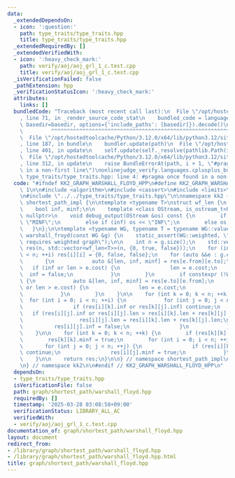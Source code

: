 ```yaml
---
data:
  _extendedDependsOn:
  - icon: ':question:'
    path: type_traits/type_traits.hpp
    title: type_traits/type_traits.hpp
  _extendedRequiredBy: []
  _extendedVerifiedWith:
  - icon: ':heavy_check_mark:'
    path: verify/aoj/aoj_grl_1_c.test.cpp
    title: verify/aoj/aoj_grl_1_c.test.cpp
  _isVerificationFailed: false
  _pathExtension: hpp
  _verificationStatusIcon: ':heavy_check_mark:'
  attributes:
    links: []
  bundledCode: "Traceback (most recent call last):\n  File \"/opt/hostedtoolcache/Python/3.12.0/x64/lib/python3.12/site-packages/onlinejudge_verify/documentation/build.py\"\
    , line 71, in _render_source_code_stat\n    bundled_code = language.bundle(stat.path,\
    \ basedir=basedir, options={'include_paths': [basedir]}).decode()\n          \
    \         ^^^^^^^^^^^^^^^^^^^^^^^^^^^^^^^^^^^^^^^^^^^^^^^^^^^^^^^^^^^^^^^^^^^^^^^^^^^^^^^^^\n\
    \  File \"/opt/hostedtoolcache/Python/3.12.0/x64/lib/python3.12/site-packages/onlinejudge_verify/languages/cplusplus.py\"\
    , line 187, in bundle\n    bundler.update(path)\n  File \"/opt/hostedtoolcache/Python/3.12.0/x64/lib/python3.12/site-packages/onlinejudge_verify/languages/cplusplus_bundle.py\"\
    , line 401, in update\n    self.update(self._resolve(pathlib.Path(included), included_from=path))\n\
    \  File \"/opt/hostedtoolcache/Python/3.12.0/x64/lib/python3.12/site-packages/onlinejudge_verify/languages/cplusplus_bundle.py\"\
    , line 312, in update\n    raise BundleErrorAt(path, i + 1, \"#pragma once found\
    \ in a non-first line\")\nonlinejudge_verify.languages.cplusplus_bundle.BundleErrorAt:\
    \ type_traits/type_traits.hpp: line 4: #pragma once found in a non-first line\n"
  code: "#ifndef KK2_GRAPH_WARSHALL_FLOYD_HPP\n#define KK2_GRAPH_WARSHALL_FLOYD_HPP\
    \ 1\n\n#include <algorithm>\n#include <cassert>\n#include <limits>\n#include <vector>\n\
    \n#include \"../../type_traits/type_traits.hpp\"\n\nnamespace kk2 {\n\nnamespace\
    \ shortest_path_impl {\n\ntemplate <typename T>\nstruct wf_len {\n    T len;\n\
    \    bool inf, minf;\n\n    template <class OStream, is_ostream_t<OStream> * =\
    \ nullptr>\n    void debug_output(OStream &os) const {\n        if (minf) os <<\
    \ \"MINF\";\n        else if (inf) os << \"INF\";\n        else os << len;\n \
    \   }\n};\n\ntemplate <typename WG, typename T = typename WG::value_type>\nstd::vector<std::vector<wf_len<T>>>\
    \ warshall_froyd(const WG &g) {\n    static_assert(WG::weighted, \"warshall_froyd\
    \ requires weighted graph\");\n\n    int n = g.size();\n    std::vector<std::vector<wf_len<T>>>\
    \ res(n, std::vector<wf_len<T>>(n, {0, true, false}));\n    for (int i = 0; i\
    \ < n; ++i) res[i][i] = {0, false, false};\n    for (auto &&e : g.edges) {\n \
    \       {\n            auto &[len, inf, minf] = res[e.from][e.to];\n         \
    \   if (inf or len > e.cost) {\n                len = e.cost;\n              \
    \  inf = false;\n            }\n        }\n        if constexpr (!WG::directed)\
    \ {\n            auto &[len, inf, minf] = res[e.to][e.from];\n            if (inf\
    \ or len > e.cost) {\n                len = e.cost;\n                inf = false;\n\
    \            }\n        }\n    }\n\n    for (int k = 0; k < n; ++k) {\n      \
    \  for (int i = 0; i < n; ++i) {\n            for (int j = 0; j < n; ++j) {\n\
    \                if (res[i][k].inf or res[k][j].inf) continue;\n             \
    \   if (res[i][j].inf or res[i][j].len > res[i][k].len + res[k][j].len) {\n  \
    \                  res[i][j].len = res[i][k].len + res[k][j].len;\n          \
    \          res[i][j].inf = false;\n                }\n            }\n        }\n\
    \    }\n\n    for (int k = 0; k < n; ++k) {\n        if (res[k][k].len >= 0) continue;\n\
    \        res[k][k].minf = true;\n        for (int i = 0; i < n; ++i) {\n     \
    \       for (int j = 0; j < n; ++j) {\n                if (res[i][k].inf or res[k][j].inf)\
    \ continue;\n                res[i][j].minf = true;\n            }\n        }\n\
    \    }\n\n    return res;\n}\n\n} // namespace shortest_path_impl\n\nusing shortest_path_impl::warshall_froyd;\n\
    \n} // namespace kk2\n\n#endif // KK2_GRAPH_WARSHALL_FLOYD_HPP\n"
  dependsOn:
  - type_traits/type_traits.hpp
  isVerificationFile: false
  path: graph/shortest_path/warshall_floyd.hpp
  requiredBy: []
  timestamp: '2025-03-28 03:08:58+09:00'
  verificationStatus: LIBRARY_ALL_AC
  verifiedWith:
  - verify/aoj/aoj_grl_1_c.test.cpp
documentation_of: graph/shortest_path/warshall_floyd.hpp
layout: document
redirect_from:
- /library/graph/shortest_path/warshall_floyd.hpp
- /library/graph/shortest_path/warshall_floyd.hpp.html
title: graph/shortest_path/warshall_floyd.hpp
---
```

